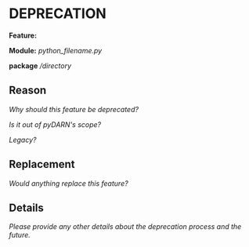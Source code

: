 # DEPRECATION 

**Feature:**

**Module:**  *python_filename.py*
 
**package** */directory*

## Reason

*Why should this feature be deprecated?*

*Is it out of pyDARN's scope?*

*Legacy?*

## Replacement

*Would anything replace this feature?*

## Details

*Please provide any other details about the deprecation process and the future.*

